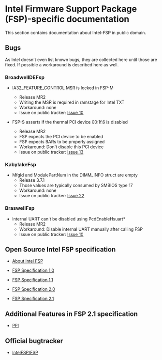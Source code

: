 # Intel Firmware Support Package (FSP)-specific documentation

This section contains documentation about Intel-FSP in public domain.

## Bugs
As Intel doesn't even list known bugs, they are collected here until
those are fixed. If possible a workaround is described here as well.

### BroadwellDEFsp

* IA32_FEATURE_CONTROL MSR is locked in FSP-M
  * Release MR2
  * Writing the MSR is required in ramstage for Intel TXT
  * Workaround: none
  * Issue on public tracker: [Issue 10]

* FSP-S asserts if the thermal PCI device 00:1f.6 is disabled
  * Release MR2
  * FSP expects the PCI device to be enabled
  * FSP expects BARs to be properly assigned
  * Workaround: Don't disable this PCI device
  * Issue on public tracker: [Issue 13]

### KabylakeFsp
* MfgId and ModulePartNum in the DIMM_INFO struct are empty
  * Release 3.7.1
  * Those values are typically consumed by SMBIOS type 17
  * Workaround: none
  * Issue on public tracker: [Issue 22]

### BraswellFsp
* Internal UART can't be disabled using PcdEnableHsuart*
  * Release MR2
  * Workaround: Disable internal UART manually after calling FSP
  * Issue on public tracker: [Issue 10]


## Open Source Intel FSP specification

* [About Intel FSP](https://firmware.intel.com/learn/fsp/about-intel-fsp)

* [FSP Specification 1.0](https://www.intel.in/content/dam/www/public/us/en/documents/technical-specifications/fsp-architecture-spec.pdf)

* [FSP Specification 1.1](https://www.intel.com/content/dam/www/public/us/en/documents/technical-specifications/fsp-architecture-spec-v1-1.pdf)

* [FSP Specification 2.0](https://www.intel.com/content/dam/www/public/us/en/documents/technical-specifications/fsp-architecture-spec-v2.pdf)

* [FSP Specification 2.1](https://cdrdv2.intel.com/v1/dl/getContent/611786)

## Additional Features in FSP 2.1 specification

- [PPI](ppi/ppi.md)

## Official bugtracker

- [IntelFSP/FSP](https://github.com/IntelFsp/FSP/issues)

[Issue 10]: https://github.com/IntelFsp/FSP/issues/10
[Issue 13]: https://github.com/IntelFsp/FSP/issues/13
[Issue 15]: https://github.com/IntelFsp/FSP/issues/15
[Issue 22]: https://github.com/IntelFsp/FSP/issues/22

